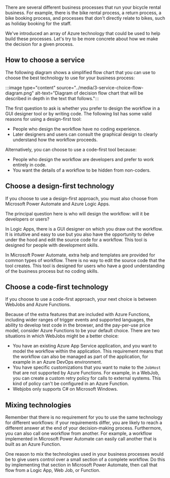 There are several different business processes that run your bicycle rental business. For example, there is the bike rental process, a return process, a bike booking process, and processes that don't directly relate to bikes, such as holiday booking for the staff.

We've introduced an array of Azure technology that could be used to help build these processes. Let's try to be more concrete about how we make the decision for a given process.

## How to choose a service

The following diagram shows a simplified flow chart that you can use to choose the best technology to use for your business process:

:::image type="content" source="../media/3-service-choice-flow-diagram.png" alt-text="Diagram of decision flow chart that will be described in depth in the text that follows.":::

The first question to ask is whether you prefer to design the workflow in a GUI designer tool or by writing code. The following list has some  valid reasons for using a design-first tool:

- People who design the workflow have no coding experience.
- Later designers and users can consult the graphical design to clearly understand how the workflow proceeds.

Alternatively, you can choose to use a code-first tool because:

- People who design the workflow are developers and prefer to work entirely in code.
- You want the details of a workflow to be hidden from non-coders.

## Choose a design-first technology

If you choose to use a design-first approach, you must also choose from Microsoft Power Automate and Azure Logic Apps.

The principal question here is who will design the workflow: will it be developers or users?

In Logic Apps, there is a GUI designer on which you draw out the workflow. It is intuitive and easy to use but you also have the opportunity to delve under the hood and edit the source code for a workflow. This tool is designed for people with development skills.

In Microsoft Power Automate, extra help and templates are provided for common types of workflow. There is no way to edit the source code that the tool creates. This tool is designed for users who have a good understanding of the business process but no coding skills.

## Choose a code-first technology

If you choose to use a code-first approach, your next choice is between WebJobs and Azure Functions.

Because of the extra features that are included with Azure Functions, including wider ranges of trigger events and supported languages, the ability to develop test code in the browser, and the pay-per-use price model, consider Azure Functions to be your default choice. There are two situations in which WebJobs might be a better choice:

- You have an existing Azure App Service application, and you want to model the workflow within the application. This requirement means that the workflow can also be managed as part of the application, for example in an Azure DevOps environment.
- You have specific customizations that you want to make to the `JobHost` that are not supported by Azure Functions. For example, in a WebJob, you can create a custom retry policy for calls to external systems. This kind of policy can't be configured in an Azure Function.
- Webjobs only supports C# on Microsoft Windows.

## Mixing technologies

Remember that there is no requirement for you to use the same technology for different workflows: if your requirements differ, you are likely to reach a different answer at the end of your decision-making process. Furthermore, you can also call one workflow from another. For example, a workflow implemented in Microsoft Power Automate can easily call another that is built as an Azure Function.

One reason to mix the technologies used in your business processes would be to give users control over a small section of a complete workflow. Do this by implementing that section in Microsoft Power Automate, then call that flow from a Logic App, Web Job, or Function.
